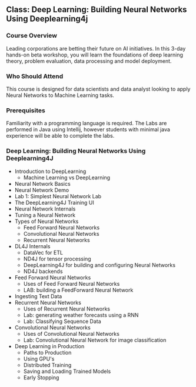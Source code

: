 ## Class: Deep Learning: Building Neural Networks Using Deeplearning4j


### Course Overview
Leading corporations are betting their future on AI initiatives. In this 3-day hands-on beta workshop, you will learn the foundations of deep learning theory, problem evaluation, data processing and model deployment.


### Who Should Attend

This course is designed for data scientists and data analyst looking to apply Neural Networks to Machine Learning tasks. 


### Prerequisites
Familiarity with a programming language is required. The Labs are performed in Java using Intellij, however students with minimal java experience will be able to complete the labs. 


### Deep Learning: Building Neural Networks Using Deeplearning4J
* Introduction to DeepLearning
  * Machine Learning vs DeepLearning
* Neural Network Basics
* Neural Network Demo
* Lab 1: Simplest Neural Network Lab
* The DeepLearning4J Training UI
* Neural Network Internals
* Tuning a Neural Network
* Types of Neural Networks
  * Feed Forward Neural Networks
  * Convolutional Neural Networks
  * Recurrent Neural Networks
* DL4J Internals
  * DataVec for ETL
  * ND4J for tensor processing
  * DeepLearning4J for building and configuring Neural Networks
  * ND4J backends
* Feed Forward Neural Networks
  * Uses of Feed Forward Neural Networks
  * LAB: building a FeedForward Neural Network
* Ingesting Text Data
* Recurrent Neural Networks
  * Uses of Recurrent Neural Networks
  * Lab: generating weather forecasts using a RNN
  * Lab: Classifying Sequence Data
* Convolutional Neural Networks
  * Uses of Convolutional Neural Networks
  * Lab: Convolutional Neural Network for image classification
* Deep Learning in Production
  * Paths to Production
  * Using GPU's 
  * Distributed Training
  * Saving and Loading Trained Models
  * Early Stopping
  
